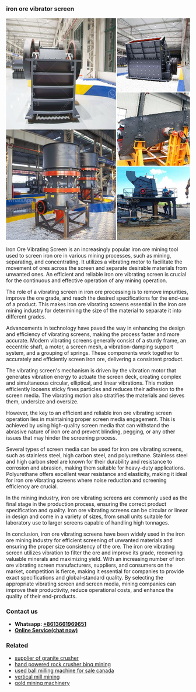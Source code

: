 <h3>iron ore vibrator screen</h3><img src='1706753764.jpg' alt=''><p>Iron Ore Vibrating Screen is an increasingly popular iron ore mining tool used to screen iron ore in various mining processes, such as mining, separating, and concentrating. It utilizes a vibrating motor to facilitate the movement of ores across the screen and separate desirable materials from unwanted ones. An efficient and reliable iron ore vibrating screen is crucial for the continuous and effective operation of any mining operation.</p><p>The role of a vibrating screen in iron ore processing is to remove impurities, improve the ore grade, and reach the desired specifications for the end-use of a product. This makes iron ore vibrating screens essential in the iron ore mining industry for determining the size of the material to separate it into different grades.</p><p>Advancements in technology have paved the way in enhancing the design and efficiency of vibrating screens, making the process faster and more accurate. Modern vibrating screens generally consist of a sturdy frame, an eccentric shaft, a motor, a screen mesh, a vibration-damping support system, and a grouping of springs. These components work together to accurately and efficiently screen iron ore, delivering a consistent product.</p><p>The vibrating screen's mechanism is driven by the vibration motor that generates vibration energy to actuate the screen deck, creating complex and simultaneous circular, elliptical, and linear vibrations. This motion efficiently loosens sticky fines particles and reduces their adhesion to the screen media. The vibrating motion also stratifies the materials and sieves them, undersize and oversize.</p><p>However, the key to an efficient and reliable iron ore vibrating screen operation lies in maintaining proper screen media engagement. This is achieved by using high-quality screen media that can withstand the abrasive nature of iron ore and prevent blinding, pegging, or any other issues that may hinder the screening process.</p><p>Several types of screen media can be used for iron ore vibrating screens, such as stainless steel, high carbon steel, and polyurethane. Stainless steel and high carbon steel are known for their durability and resistance to corrosion and abrasion, making them suitable for heavy-duty applications. Polyurethane offers excellent wear resistance and elasticity, making it ideal for iron ore vibrating screens where noise reduction and screening efficiency are crucial.</p><p>In the mining industry, iron ore vibrating screens are commonly used as the final stage in the production process, ensuring the correct product specification and quality. Iron ore vibrating screens can be circular or linear in design and come in a variety of sizes, from small units suitable for laboratory use to larger screens capable of handling high tonnages.</p><p>In conclusion, iron ore vibrating screens have been widely used in the iron ore mining industry for efficient screening of unwanted materials and ensuring the proper size consistency of the ore. The iron ore vibrating screen utilizes vibration to filter the ore and improve its grade, recovering valuable minerals and maximizing yield. With an increasing number of iron ore vibrating screen manufacturers, suppliers, and consumers on the market, competition is fierce, making it essential for companies to provide exact specifications and global-standard quality. By selecting the appropriate vibrating screen and screen media, mining companies can improve their productivity, reduce operational costs, and enhance the quality of their end-products.</p><h3>Contact us</h3><ul><li><strong>Whatsapp:&nbsp;<a href="https://wa.me/8613661969651">+8613661969651</a></strong></li><li><a href="https://swt.shibang-china.com/?git&amp;zhl&amp;iron ore vibrator screen"><strong>Online Service(chat now)</strong></a></li></ul><h3>Related</h3><ul><li><a href='supplier of granite crusher.md'>supplier of granite crusher</a></li><li><a href='hand powered rock crusher binq mining.md'>hand powered rock crusher binq mining</a></li><li><a href='used ball milling machine for sale canada.md'>used ball milling machine for sale canada</a></li><li><a href='vertical mill mining.md'>vertical mill mining</a></li><li><a href='gold mining machinery.md'>gold mining machinery</a></li></ul>